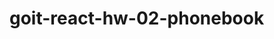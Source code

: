 # goit-react-hw-02-phonebook

<!--
add create-react-app .
add prettier and eslint
npx mrm@2 lint-staged
-->
